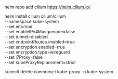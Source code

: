 helm repo add cilium https://helm.cilium.io/

helm install cilium cilium/cilium \
  --namespace kube-system \
  --set eni=true \
  --set enableIPv4Masquerade=false \
  --set tunnel=disabled \
  --set endpointRoutes.enabled=true \
  --set encryption.enabled=true \
  --set encryption.type=wireguard \
  --set l7Proxy=false \
  --set kubeProxyReplacement=strict
  

kubectl delete daemonset kube-proxy -n kube-system
